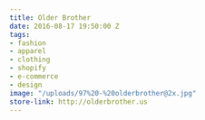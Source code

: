 ```yaml
---
title: Older Brother
date: 2016-08-17 19:50:00 Z
tags:
- fashion
- apparel
- clothing
- shopify
- e-commerce
- design
image: "/uploads/97%20-%20olderbrother@2x.jpg"
store-link: http://olderbrother.us
---
```


